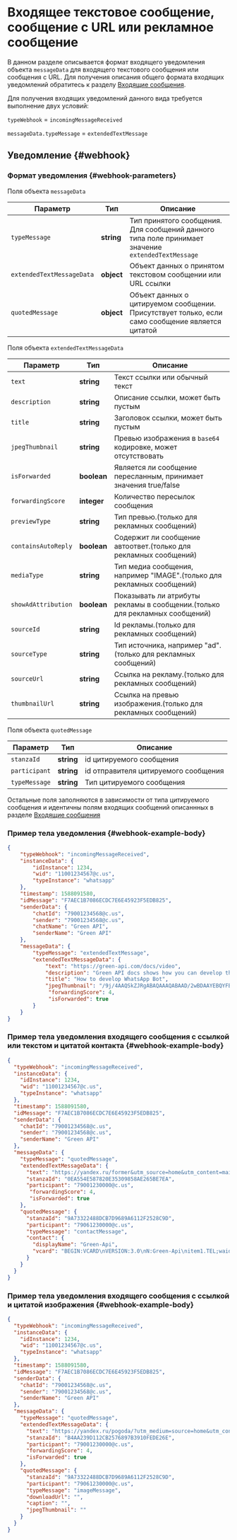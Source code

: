 # Входящее текстовое сообщение, сообщение с URL или рекламное сообщение

В данном разделе описывается формат входящего уведомления объекта `messageData` для входящего текстового сообщения или сообщения с URL. Для получения описания общего формата входящих уведомлений обратитесь к разделу [Входящие сообщения](Webhook-IncomingMessageReceived.md). 

Для получения входящих уведомлений данного вида требуется выполнение двух условий:

`typeWebhook` = `incomingMessageReceived`

`messageData.typeMessage` = `extendedTextMessage`

## Уведомление {#webhook}

### Формат уведомления {#webhook-parameters}

Поля объекта `messageData`

Параметр | Тип | Описание
----- | ----- | -----
`typeMessage` | **string** | Тип принятого сообщения. Для сообщений данного типа поле принимает значение `extendedTextMessage`
`extendedTextMessageData` | **object** | Объект данных о принятом текстовом сообщении или URL ссылки
`quotedMessage` | **object** | Объект данных о цитируемом сообщении. Присутствует только, если само сообщение является цитатой

Поля объекта `extendedTextMessageData`

Параметр | Тип | Описание
----- | ----- | -----
`text` | **string** | Текст ссылки или обычный текст
`description` | **string** | Описание ссылки, может быть пустым
`title` | **string** | Заголовок ссылки, может быть пустым
`jpegThumbnail` | **string** | Превью изображения в `base64` кодировке, может отсутствовать
`isForwarded` | **boolean** | Является ли сообщение пересланным, принимает значения true/false
`forwardingScore` | **integer** | Количество пересылок сообщения
`previewType` | **string** | Тип превью.(только для рекламных сообщений)
`containsAutoReply` | **boolean** | Содержит ли сообщение автоответ.(только для рекламных сообщений)
`mediaType` | **string** | Тип медиа сообщения, например "IMAGE".(только для рекламных сообщений)
`showAdAttribution` | **boolean** | Показывать ли атрибуты рекламы в сообщении.(только для рекламных сообщений)
`sourceId` | **string** | Id рекламы.(только для рекламных сообщений)
`sourceType` | **string** | Тип источника, например "ad".(только для рекламных сообщений)
`sourceUrl` | **string** | Ссылка на рекламу.(только для рекламных сообщений)
`thumbnailUrl` | **string** | Ссылка на превью изображения.(только для рекламных сообщений)


Поля объекта `quotedMessage`

| Параметр      | Тип        | Описание                             |
| ------------- | ---------- | ------------------------------------ |
| `stanzaId`    | **string** | id цитируемого сообщения             |
| `participant` | **string** | id отправителя цитируемого сообщения |
| `typeMessage` | **string** | Тип цитируемого сообщения            |

Остальные поля заполняются в зависимости от типа цитируемого сообщения и идентичны полям входящих сообщений описаннных в разделе [Входящие сообщения](Webhook-IncomingMessageReceived.md)

### Пример тела уведомления {#webhook-example-body}

```json
{
    "typeWebhook": "incomingMessageReceived",
    "instanceData": {
        "idInstance": 1234,
        "wid": "11001234567@c.us",
        "typeInstance": "whatsapp"
    },
    "timestamp": 1588091580,
    "idMessage": "F7AEC1B7086ECDC7E6E45923F5EDB825",
    "senderData": {
        "chatId": "79001234568@c.us",
        "sender": "79001234568@c.us",
		"chatName": "Green API",
        "senderName": "Green API"
    },
    "messageData": {
        "typeMessage": "extendedTextMessage",
        "extendedTextMessageData": {
            "text": "https://green-api.com/docs/video",
            "description": "Green API docs shows how you can develop the WhatsApp Bot",
            "title": "How to develop WhatsApp Bot",
            "jpegThumbnail": "/9j/4AAQSkZJRgABAQAAAQABAAD/2wBDAAYEBQYFBAYGBQYHBwYIChAKCgkJChQODwwQFxQYG==",
			 "forwardingScore": 4,
             "isForwarded": true
        }
    }
}
```

### Пример тела уведомления входящего сообщения с ссылкой или текстом и цитатой контакта {#webhook-example-body}

```json
{
  "typeWebhook": "incomingMessageReceived",
  "instanceData": {
    "idInstance": 1234,
    "wid": "11001234567@c.us",
    "typeInstance": "whatsapp"
  },
  "timestamp": 1588091580,
  "idMessage": "F7AEC1B7086ECDC7E6E45923F5EDB825",
  "senderData": {
    "chatId": "79001234568@c.us",
    "sender": "79001234568@c.us",
    "senderName": "Green API"
  },
  "messageData": {
    "typeMessage": "quotedMessage",
    "extendedTextMessageData": {
      "text": "https://yandex.ru/former&utm_source=home&utm_content=main_informer&utm_term=main_number",
      "stanzaId": "0EA554E587820E35309858AE265BE7EA",
      "participant": "79001230000@c.us",
	   "forwardingScore": 4,
       "isForwarded": true
    },
    "quotedMessage": {
      "stanzaId": "9A73322488DCB7D9689A6112F2528C9D",
      "participant": "79061230000@c.us",
      "typeMessage": "contactMessage",
      "contact": {
        "displayName": "Green-Api",
        "vcard": "BEGIN:VCARD\nVERSION:3.0\nN:Green-Api\nitem1.TEL;waid=79001230000\nitem1.X-ABLabel:Мобильный\nEND:VCARD"
      }
    }
  }
}
```

### Пример тела уведомления входящего сообщения с ссылкой и цитатой изображения {#webhook-example-body}

```json
{
  "typeWebhook": "incomingMessageReceived",
  "instanceData": {
    "idInstance": 1234,
    "wid": "11001234567@c.us",
    "typeInstance": "whatsapp"
  },
  "timestamp": 1588091580,
  "idMessage": "F7AEC1B7086ECDC7E6E45923F5EDB825",
  "senderData": {
    "chatId": "79001234568@c.us",
    "sender": "79001234568@c.us",
    "senderName": "Green API"
  },
  "messageData": {
    "typeMessage": "quotedMessage",
    "extendedTextMessageData": {
      "text": "https://yandex.ru/pogoda/?utm_medium=source=home&utm_content=main_informer&utm_term=main_number",
      "stanzaId": "B4AA239D112CB2576897B3910FEDE26E",
      "participant": "79001230000@c.us",
	  "forwardingScore": 4,
      "isForwarded": true
    },
    "quotedMessage": {
      "stanzaId": "9A73322488DCB7D9689A6112F2528C9D",
      "participant": "79061230000@c.us",
      "typeMessage": "imageMessage",
      "downloadUrl": "",
      "caption": "",
      "jpegThumbnail": ""
    }
  }
}
```
